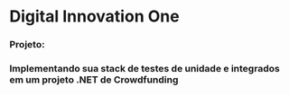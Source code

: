# Digital Innovation One

### Projeto:
### Implementando sua stack de testes de unidade e integrados em um projeto .NET de Crowdfunding